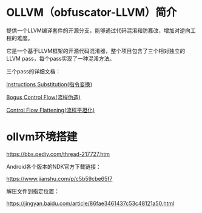 

# OLLVM（obfuscator-LLVM）简介

提供一个LLVM编译套件的开源分支，能够通过代码混淆和防篡改，增加对逆向工程的难度。

它是一个基于LLVM框架的开源代码混淆器，整个项目包含了三个相对独立的LLVM pass，每个pass实现了一种混淆方法。

三个pass的详细文档：

[Instructions Substitution(指令变换)](https://link.jianshu.com/?t=https%3A%2F%2Fgithub.com%2Fobfuscator-llvm%2Fobfuscator%2Fwiki%2FInstructions-Substitution)

[Bogus Control Flow(流程伪造)](https://link.jianshu.com/?t=https%3A%2F%2Fgithub.com%2Fobfuscator-llvm%2Fobfuscator%2Fwiki%2FBogus-Control-Flow)

[Control Flow Flattening(流程平坦化)](https://link.jianshu.com/?t=https%3A%2F%2Fgithub.com%2Fobfuscator-llvm%2Fobfuscator%2Fwiki%2FControl-Flow-Flattening)

# ollvm环境搭建

https://bbs.pediy.com/thread-217727.htm

Android各个版本的NDK官方下载链接：

https://www.jianshu.com/p/c5b59cbe65f7

解压文件到指定位置：

https://jingyan.baidu.com/article/86fae3461437c53c48121a50.html
